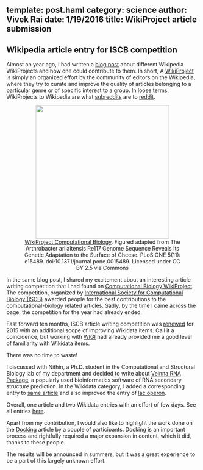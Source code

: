 template: post.haml
category: science
author: Vivek Rai
date: 1/19/2016
title: WikiProject article submission 
---
Wikipedia article entry for ISCB competition
---

Almost an year ago, I had written a [blog post](/old/blog/contributing-to-wikipedia-wikiprojects.html) about different Wikipedia
WikiProjects and how one could contribute to them. In short, A [WikiProject](https://en.wikipedia.org/wiki/Wikipedia:WikiProject) is simply an
organized effort by the community of editors on the Wikipedia, where they
try to curate and improve the quality of articles belonging to
a particular genre or of specific interest to a group. In loose terms, WikiProjects to Wikipedia are what
[subreddits](https://www.reddit.com/subreddits) are to [reddit](https://reddit.com).

<figure style="text-align:center;">
  <img src="/images/quarter_genome.png" height="350px">  </img>
  <figcaption>
    <a href="https://en.wikipedia.org/wiki/Wikipedia:WikiProject_Computational_Biology">WikiProject Computational Biology</a>. Figured adapted from The
    Arthrobacter arilaitensis Re117 Genome Sequence Reveals Its Genetic
    Adaptation to the Surface of Cheese. PLoS ONE 5(11): e15489.
    doi:10.1371/journal.pone.0015489. Licensed under CC BY 2.5 via Commons
  </figcaption>
</figure>

In the same blog post, I shared my excitement about an interesting article
writing competition that I had found on [Computational Biology
WikiProject](https://en.wikipedia.org/wiki/Wikipedia:WikiProject_Computational_Biology/).
The competition, organized by [International Society for Computational Biology
(ISCB)](https://www.iscb.org) awarded people for the best contributions to the
computational-biology related articles. Sadly, by the time I came across the
page, the competition for the year had already ended.

Fast forward ten months, ISCB article writing competition was
[renewed](https://en.wikipedia.org/wiki/Wikipedia:WikiProject_Computational_Biology/ISCB_competition_announcement_2015)
for 2015 with an additional scope of improving Wikidata items. Call it
a coincidence, but working with [WIGI](/programming/wigi-an-inspire-grantee.html) had already provided me a good level of
familiarity with [Wikidata](http://wikidata.org/) items.

There was no time to waste!

I discussed with Nithin, a Ph.D. student in the Computational and Structural
Biology lab of my department and decided to write about [Veinna RNA Package](https://en.wikipedia.org/wiki/Veinna_RNA_Package),
a popularly used bioinformatics software of RNA secondary structure prediction.
In the Wikidata category, I added a corresponding entry to [same article](https://www.wikidata.org/wiki/Q21933168) and also
improved the entry of [lac operon](https://www.wikidata.org/wiki/Q311359).

Overall, one article and two Wikidata entries with an effort of few days. See all entries
[here](https://en.wikipedia.org/wiki/Wikipedia:WikiProject_Computational_Biology/ISCB_competition_entries_2015).

Apart from my contribution, I would also like to highlight the work done on the
[Docking](https://en.wikipedia.org/wiki/Docking_(molecular)) article by a couple of participants. Docking is an important process and
rightfully required a major expansion in content, which it did, thanks to these
people.

The results will be announced in summers, but It was a great experience to be
a part of this largely unknown effort.
